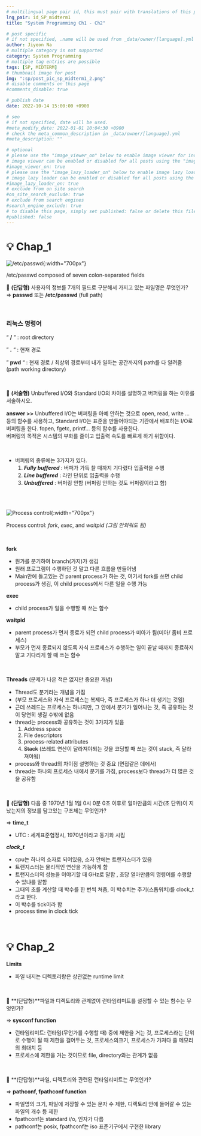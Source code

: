 ```yaml
---
# multilingual page pair id, this must pair with translations of this page. (This name must be unique)
lng_pair: id_SP_midterm1
title: "System Programming Ch1 - Ch2"

# post specific
# if not specified, .name will be used from _data/owner/[language].yml
author: Jiyeon Na
# multiple category is not supported
category: System Programming
# multiple tag entries are possible
tags: [SP, MIDTERM]
# thumbnail image for post
img: ":sp/post_pic_sp_midterm1_2.png"
# disable comments on this page
#comments_disable: true

# publish date
date: 2022-10-14 15:00:00 +0900

# seo
# if not specified, date will be used.
#meta_modify_date: 2022-01-01 10:04:30 +0900
# check the meta_common_description in _data/owner/[language].yml
#meta_description: ""

# optional
# please use the "image_viewer_on" below to enable image viewer for individual pages or posts (_posts/ or [language]/_posts folders).
# image viewer can be enabled or disabled for all posts using the "image_viewer_posts: true" setting in _data/conf/main.yml.
#image_viewer_on: true
# please use the "image_lazy_loader_on" below to enable image lazy loader for individual pages or posts (_posts/ or [language]/_posts folders).
# image lazy loader can be enabled or disabled for all posts using the "image_lazy_loader_posts: true" setting in _data/conf/main.yml.
#image_lazy_loader_on: true
# exclude from on site search
#on_site_search_exclude: true
# exclude from search engines
#search_engine_exclude: true
# to disable this page, simply set published: false or delete this file
#published: false
---
```


# 💡 Chap_1

![/etc/passwd](:sp/post_pic_sp_midterm1_1.png){:width="700px"}

/etc/passwd composed of seven colon-separated fields

📎 **(단답형)** 사용자의 정보를 7개의 필드로 구분해서 가지고 있는 파일명은 무엇인가?                                       
⇒ **passwd** 또는 **/etc/passwd** (full path)

<br>

### 리눅스 명령어

“ **/** ” : root directory

” **.** “ : 현재 경로

” **pwd** “ : 현재 경로 / 최상위 경로부터 내가 일하는 공간까지의 path를 다 알려줌 (path working directory)

<br>

📎 **(서술형)** Unbuffered I/O와 Standard I/O의 차이를 설명하고 버퍼링을 하는 이유를 서술하시오.

**answer >>** 
Unbuffered I/O는 버퍼링을 아예 안하는 것으로 open, read, write … 등의 함수를 사용하고, 
Standard I/O는 표준을 만들어야되는 기관에서 배포하는 I/O로 버퍼링을 한다. fopen, fgetc, printf… 등의 함수를 사용한다.  
버퍼링의 목적은 시스템의 부화를 줄이고 입출력 속도를 빠르게 하기 위함이다. 

<br>

- 버퍼링의 종류에는 3가지가 있다.
    1. ***Fully buffered*** : 버퍼가 가득 찰 때까지 기다렸다 입출력을 수행
    2. ***Line buffered*** : 라인 단위로 입출력을 수행
    3. ***Unbuffered*** : 버퍼링 안함 (버퍼링 안하는 것도 버퍼링이라고 함)

<br>
<br>

![Process control](:sp/post_pic_sp_midterm1_2.png){:width="700px"}

Process control: *fork*, *exec*, and *waitpid (그림 안외워도 됨)*

<br>

**fork**

- 뭔가를 분기하여 branch(가지)가 생김
- 원래 프로그램이 수행하던 것 말고 다른 흐름을 만들어냄
- Main안에 돌고있는 건 parent process가 하는 것, 여기서 fork를 쓰면 child process가 생김, 이 child process에서 다른 일을 수행 가능

**exec**

- child process가 일을 수행할 때 쓰는 함수

**waitpid**

- parent process가 먼저 종료가 되면 child process가 미아가 됨(미아/ 좀비 프로세스)
- 부모가 먼저 종료되지 않도록 자식 프로세스가 수행하는 일이 끝날 때까지 종료하지 말고 기다리게 할 때 쓰는 함수

<br>

**Threads** (문제가 나온 적은 없지만 중요한 개념)

- Thread도 분기라는 개념을 가짐
- (부모 프로세스와 자식 프로세스는 복제다, 즉 프로세스가 하나 더 생기는 것임)
- 근데 쓰레드는 프로세스는 하나지만, 그 안에서 분기가 일어나는 것, 즉 공유하는 것이 당연히 생길 수밖에 없음
- thread는 process와 공유하는 것이 3가지가 있음
    1. Address space
    2. File descriptors
    3. process-related attributes
    4. ~~Stack~~ (쓰레드 연산이 달라져야되는 것을 코딩할 때 쓰는 것이 stack, 즉 달라져야됨)
- process와 thread의 차이점 설명하는 것 중요 (면접같은 데에서)
- thread는 하나의 프로세스 내에서 분기를 가짐, process보다 thread가 더 많은 것을 공유함

<br>

📎 **(단답형)** 다음 중 1970년 1월 1일 0시 0분 0초 이후로 얼마만큼의 시간(초 단위)이 지났는지의 정보를 담고있는 구조체는 무엇인가?

⇒ **time_t**

- UTC : 세계표준협정시, 1970년이라고 동기화 시킴

***clock_t***

- cpu는 하나의 소자로 되어있음, 소자 안에는 트랜지스터가 있음
- 트랜지스터는 물리적인 연산을 가능하게 함
- 트랜지스터의 성능을 이야기할 때 GHz로 말함 , 초당 얼마만큼의 명령어를 수행할 수 있냐를 말함
- 그때의 초를 계산할 때 박수를 한 번씩 쳐줌, 이 박수치는 주기(스톱워치)를 clock_t라고 한다.
- 이 박수를 tick이라 함
- process time in clock tick

<br>

# 💡 Chap_2

**Limits**

- 파일 내지는 디렉토리랑은 상관없는 runtime limit

<br>

📎 **(단답형)**파일과 디렉토리와 관계없이 런타임리미트를 설정할 수 있는 함수는 무엇인가?

⇒ **sysconf function**

- 런타임리미트: 런타임(무언가를 수행할 때) 중에 제한을 거는 것, 프로세스라는 단위로 수행이 될 때 제한을 걸어두는 것, 프로세스의크기, 프로세스가 가져다 쓸 메모리의 최대치 등
- 프로세스에 제한을 거는 것이므로 file, directory와는 관계가 없음

<br>

📎 **(단답형)**파일, 디렉토리와 관련된 런타임리미트는 무엇인가?

⇒ **pathconf, fpathconf function**

- 파일명의 크기, 파일에 저장할 수 있는 문자 수 제한, 디렉토리 안에 들어갈 수 있는 파일의 개수 등 제한
- fpathconf는 standard i/o, 인자가 다름
- pathconf는 posix, fpathconf는 iso 표준기구에서 구현한 library
